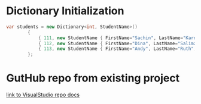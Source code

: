 # Dictionary Initialization
```c#
var students = new Dictionary<int, StudentName>()
        {
            { 111, new StudentName { FirstName="Sachin", LastName="Karnik", ID=211 } },
            { 112, new StudentName { FirstName="Dina", LastName="Salimzianova", ID=317 } },
            { 113, new StudentName { FirstName="Andy", LastName="Ruth", ID=198 } }
        };
```

# GutHub repo from existing project
[link to VisualStudio repo docs](https://github.com/github/VisualStudio/blob/master/docs/using/publishing-an-existing-project-to-github.md)
